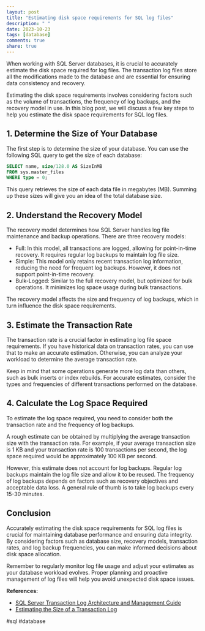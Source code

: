 ```yaml
---
layout: post
title: "Estimating disk space requirements for SQL log files"
description: " "
date: 2023-10-23
tags: [database]
comments: true
share: true
---
```


When working with SQL Server databases, it is crucial to accurately estimate the disk space required for log files. The transaction log files store all the modifications made to the database and are essential for ensuring data consistency and recovery. 

Estimating the disk space requirements involves considering factors such as the volume of transactions, the frequency of log backups, and the recovery model in use. In this blog post, we will discuss a few key steps to help you estimate the disk space requirements for SQL log files.

## 1. Determine the Size of Your Database

The first step is to determine the size of your database. You can use the following SQL query to get the size of each database:

```sql
SELECT name, size/128.0 AS SizeInMB
FROM sys.master_files
WHERE type = 0;
```

This query retrieves the size of each data file in megabytes (MB). Summing up these sizes will give you an idea of the total database size.

## 2. Understand the Recovery Model

The recovery model determines how SQL Server handles log file maintenance and backup operations. There are three recovery models:

- Full: In this model, all transactions are logged, allowing for point-in-time recovery. It requires regular log backups to maintain log file size.
- Simple: This model only retains recent transaction log information, reducing the need for frequent log backups. However, it does not support point-in-time recovery.
- Bulk-Logged: Similar to the full recovery model, but optimized for bulk operations. It minimizes log space usage during bulk transactions.

The recovery model affects the size and frequency of log backups, which in turn influence the disk space requirements.

## 3. Estimate the Transaction Rate

The transaction rate is a crucial factor in estimating log file space requirements. If you have historical data on transaction rates, you can use that to make an accurate estimation. Otherwise, you can analyze your workload to determine the average transaction rate.

Keep in mind that some operations generate more log data than others, such as bulk inserts or index rebuilds. For accurate estimates, consider the types and frequencies of different transactions performed on the database.

## 4. Calculate the Log Space Required

To estimate the log space required, you need to consider both the transaction rate and the frequency of log backups.

A rough estimate can be obtained by multiplying the average transaction size with the transaction rate. For example, if your average transaction size is 1 KB and your transaction rate is 100 transactions per second, the log space required would be approximately 100 KB per second.

However, this estimate does not account for log backups. Regular log backups maintain the log file size and allow it to be reused. The frequency of log backups depends on factors such as recovery objectives and acceptable data loss. A general rule of thumb is to take log backups every 15-30 minutes.

## Conclusion

Accurately estimating the disk space requirements for SQL log files is crucial for maintaining database performance and ensuring data integrity. By considering factors such as database size, recovery models, transaction rates, and log backup frequencies, you can make informed decisions about disk space allocation.

Remember to regularly monitor log file usage and adjust your estimates as your database workload evolves. Proper planning and proactive management of log files will help you avoid unexpected disk space issues.

**References:**

- [SQL Server Transaction Log Architecture and Management Guide](https://docs.microsoft.com/en-us/sql/relational-databases/sql-server-transaction-log-architecture-and-management-guide?view=sql-server-ver15)
- [Estimating the Size of a Transaction Log](https://docs.microsoft.com/en-us/sql/relational-databases/logs/log-file-size?view=sql-server-ver15)

#sql #database
